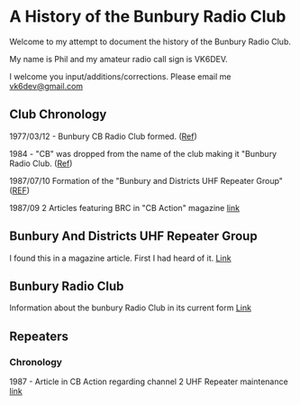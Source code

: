 # A History of the Bunbury Radio Club

Welcome to my attempt to document the history of the Bunbury Radio Club.

My name is Phil and my amateur radio call sign is VK6DEV.

I welcome you input/additions/corrections. Please email me [vk6dev@gmail.com](mailto:vk6dev@gmail.com)

## Club Chronology

1977/03/12 - Bunbury CB Radio Club formed. ([Ref](./docs/media/19920909_leschenaultReporter.pdf))

1984 - "CB" was dropped from the name of the club making it "Bunbury Radio Club. ([Ref](./docs/media/19920909_leschenaultReporter.pdf))

1987/07/10 Formation of the "Bunbury and Districts UHF Repeater Group" ([REF](inthenews.md#1987---cb-action))

1987/09 2 Articles featuring BRC in "CB Action" magazine [link](inthenews.md#1987---cb-action)

## Bunbury And Districts UHF Repeater Group

I found this in a magazine article. First I had heard of it. [Link](bunburyanddistrictsuhfgroup.md)

## Bunbury Radio Club

Information about the bunbury Radio Club in its current form [Link](bunburyradioclub.md)

## Repeaters

### Chronology

1987 - Article in CB Action regarding channel 2 UHF Repeater maintenance [link](inthenews.md#1987---cb-action)

